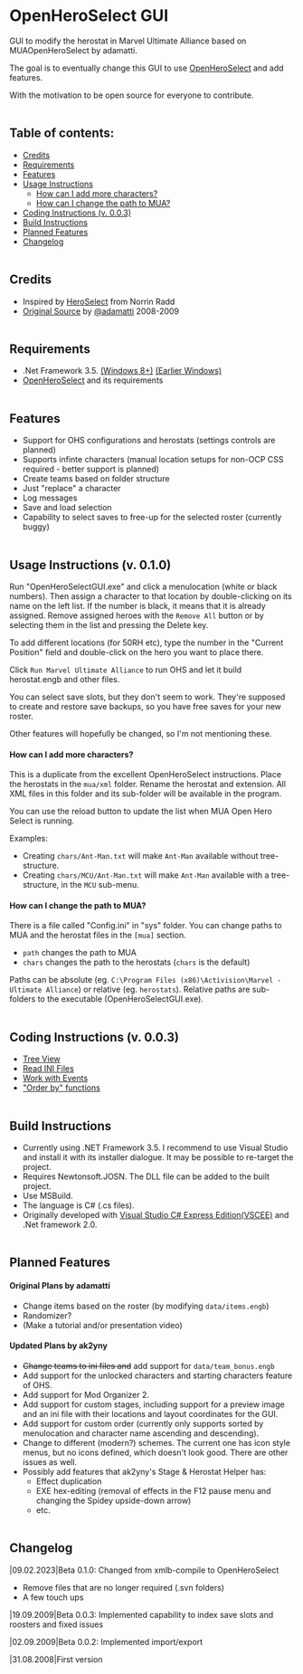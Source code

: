 # OpenHeroSelect GUI
 GUI to modify the herostat in Marvel Ultimate Alliance based on MUAOpenHeroSelect by adamatti.
 
 The goal is to eventually change this GUI to use [OpenHeroSelect](https://github.com/TheRealPSV/OpenHeroSelect) and add features.
 
 With the motivation to be open source for everyone to contribute.
<br/><br/>

## Table of contents:

* [Credits](#credits)
* [Requirements](#requirements)
* [Features](#features)
* [Usage Instructions](#usage-instructions-v-010)
  * [How can I add more characters?](#how-can-i-add-more-characters)
  * [How can I change the path to MUA?](#how-can-i-change-the-path-to-mua)
* [Coding Instructions (v. 0.0.3)](#coding-instructions-v-003)
* [Build Instructions](#build-instructions)
* [Planned Features](#planned-features)
* [Changelog](#changelog)
<br/><br/>

## Credits
- Inspired by [HeroSelect](http://marvelmods.com/forum/index.php?topic=732) from Norrin Radd
- [Original Source](https://code.google.com/archive/p/muaopenheroselect/) by [@adamatti](https://github.com/adamatti) 2008-2009
<br/><br/>

## Requirements
- .Net Framework 3.5. [(Windows 8+)](https://learn.microsoft.com/en-us/dotnet/framework/install/dotnet-35-windows?WT.mc_id=dotnet-35129-website) [(Earlier Windows)](https://www.microsoft.com/en-us/download/details.aspx?id=21)
- [OpenHeroSelect](https://github.com/TheRealPSV/OpenHeroSelect) and its requirements
<br/><br/>

## Features
- Support for OHS configurations and herostats (settings controls are planned)
- Supports infinte characters
  (manual location setups for non-OCP CSS required - better support is planned)
- Create teams based on folder structure
- Just "replace" a character
- Log messages
- Save and load selection
- Capability to select saves to free-up for the selected roster (currently buggy)
<br/><br/>

## Usage Instructions (v. 0.1.0)

 Run "OpenHeroSelectGUI.exe" and click a menulocation (white or black numbers). Then assign a character to that location by double-clicking on its name on the left list. If the number is black, it means that it is already assigned. Remove assigned heroes with the `Remove All` button or by selecting them in the list and pressing the Delete key.
 
 To add different locations (for 50RH etc), type the number in the "Current Position" field and double-click on the hero you want to place there.
 
 Click `Run Marvel Ultimate Alliance` to run OHS and let it build herostat.engb and other files.
 
 You can select save slots, but they don't seem to work. They're supposed to create and restore save backups, so you have free saves for your new roster.
 
 Other features will hopefully be changed, so I'm not mentioning these.

#### How can I add more characters?
 This is a duplicate from the excellent OpenHeroSelect instructions. Place the herostats in the  `mua/xml` folder. Rename the herostat and extension. All XML files in this folder and its sub-folder will be available in the program.
 
 You can use the reload button to update the list when MUA Open Hero Select is running.
 
 Examples:
 - Creating `chars/Ant-Man.txt` will make `Ant-Man` available without tree-structure.
 - Creating `chars/MCU/Ant-Man.txt` will make `Ant-Man` available with a tree-structure, in the `MCU` sub-menu.

#### How can I change the path to MUA?
 There is a file called "Config.ini" in "sys" folder. You can change paths to MUA and the herostat files in the `[mua]` section.
 - `path` changes the path to MUA
 - `chars` changes the path to the herostats (`chars` is the default)
 
 Paths can be absolute (eg. `C:\Program Files (x86)\Activision\Marvel - Ultimate Alliance`) or relative (eg. `herostats`). Relative paths are sub-folders to the executable (OpenHeroSelectGUI.exe).
<br/><br/>

## Coding Instructions (v. 0.0.3)
- [Tree View](https://www.c-sharpcorner.com/article/treeview-control-in-C-Sharp/)
- [Read INI Files](https://www.codeproject.com/Articles/1966/An-INI-file-handling-class-using-C)
- [Work with Events](https://web.archive.org/web/20080215231303/http://www.csharphelp.com/archives/archive253.html)
- ["Order by" functions](https://learn.microsoft.com/en-us/dotnet/api/system.windows.forms.listview.sort?redirectedfrom=MSDN&view=windowsdesktop-7.0#System_Windows_Forms_ListView_Sort)
<br/><br/>

## Build Instructions
- Currently using .NET Framework 3.5. I recommend to use Visual Studio and install it with its installer dialogue. It may be possible to re-target the project.
- Requires Newtonsoft.JOSN. The DLL file can be added to the built project.
- Use MSBuild.
- The language is C# (.cs files).
- Originally developed with [Visual Studio C# Express Edition(VSCEE)](https://visualstudio.microsoft.com/vs/express/) and .Net framework 2.0.
<br/><br/>

## Planned Features

#### Original Plans by adamatti
- Change items based on the roster (by modifying `data/items.engb`)
- Randomizer?
- (Make a tutorial and/or presentation video)

#### Updated Plans by ak2yny
- ~~Change teams to ini files and~~ add support for `data/team_bonus.engb`
- Add support for the unlocked characters and starting characters feature of OHS.
- Add support for Mod Organizer 2.
- Add support for custom stages, including support for a preview image and an ini file with their locations and layout coordinates for the GUI.
- Add support for custom order (currently only supports sorted by menulocation and character name ascending and descending).
- Change to different (modern?) schemes. The current one has icon style menus, but no icons defined, which doesn't look good. There are other issues as well.
- Possibly add features that ak2yny's Stage & Herostat Helper has:
  - Effect duplication
  - EXE hex-editing (removal of effects in the F12 pause menu and changing the Spidey upside-down arrow)
  - etc.
<br/><br/>

## Changelog

 |09.02.2023|Beta 0.1.0: Changed from xmlb-compile to OpenHeroSelect
 - Remove files that are no longer required (.svn folders)
 - A few touch ups

 |19.09.2009|Beta 0.0.3: Implemented capability to index save slots and roosters and fixed issues
 
 |02.09.2009|Beta 0.0.2: Implemented import/export
 
 |31.08.2008|First version
